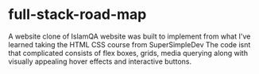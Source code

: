 # full-stack-road-map

A website clone of IslamQA website was built to implement from what I've learned taking the HTML CSS course from SuperSimpleDev
The code isnt that complicated consists of flex boxes, grids, media querying along with visually appealing hover effects and interactive buttons.
